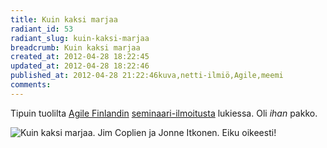 ```yaml
---
title: Kuin kaksi marjaa
radiant_id: 53
radiant_slug: kuin-kaksi-marjaa
breadcrumb: Kuin kaksi marjaa
created_at: 2012-04-28 18:22:45
updated_at: 2012-04-28 18:22:46
published_at: 2012-04-28 21:22:46kuva,netti-ilmiö,Agile,meemi
comments:
---
```

<p>Tipuin tuolilta <a href="http://agilefinland.com/">Agile Finlandin</a> <a href="http://confluence.agilefinland.com/display/af/Agile+Seminar+in+Tampere+2012-05-22">seminaari-ilmoitusta</a> lukiessa.  Oli <em>ihan</em> pakko.</p>
<p><img src="http://tero.tilus.net/pub/coplien-itkonen.png" title="Kuin kaksi marjaa. Jim Coplien ja Jonne Itkonen. Eiku oikeesti!" alt="Kuin kaksi marjaa. Jim Coplien ja Jonne Itkonen. Eiku oikeesti!" /></p>